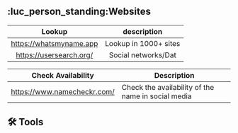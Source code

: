 
## :luc_person_standing:Websites
|       Lookup        |      description      |
|:-----------------------:|:---------------------:|
| https://whatsmyname.app | Lookup in 1000+ sites |
|           https://usersearch.org/              |   Social networks/Dat                    |

| Check Availability          | Description |
| --------------------------- | ----------- |
| https://www.namecheckr.com/ |    Check the availability of the name in social media         |

## :hammer_and_wrench: Tools





